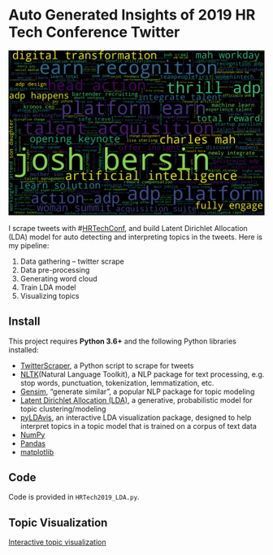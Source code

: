 # Auto Generated Insights of 2019 HR Tech Conference Twitter
![image](./figures/wordcloud.png) 

I scrape tweets with #[HRTechConf](https://www.hrtechnologyconference.com/), and build Latent Dirichlet Allocation (LDA) model for auto detecting and interpreting topics in the tweets. Here is my pipeline:

1. Data gathering – twitter scrape
2. Data pre-processing
3. Generating word cloud
4. Train LDA model
5. Visualizing topics

## Install

This project requires **Python 3.6+** and the following Python libraries installed:

- [TwitterScraper](https://github.com/taspinar/twitterscraper), a Python script to scrape for tweets
- [NLTK](http://www.nltk.org/)(Natural Language Toolkit), a NLP package for text processing, e.g. stop words, punctuation, tokenization, lemmatization, etc.
- [Gensim](https://radimrehurek.com/gensim/), “generate similar”, a popular NLP package for topic modeling
- [Latent Dirichlet Allocation (LDA)](https://en.wikipedia.org/wiki/Latent_Dirichlet_allocation), a generative, probabilistic model for topic clustering/modeling
- [pyLDAvis](https://github.com/bmabey/pyLDAvis), an interactive LDA visualization package, designed to help interpret topics in a topic model that is trained on a corpus of text data
- [NumPy](http://www.numpy.org/)
- [Pandas](http://pandas.pydata.org)
- [matplotlib](http://matplotlib.org/)


## Code

Code is provided in `HRTech2019_LDA.py`. 


## Topic Visualization

[Interactive topic visualization](https://ai-journey.com/wp-content/uploads/2019/10/lda.html)
